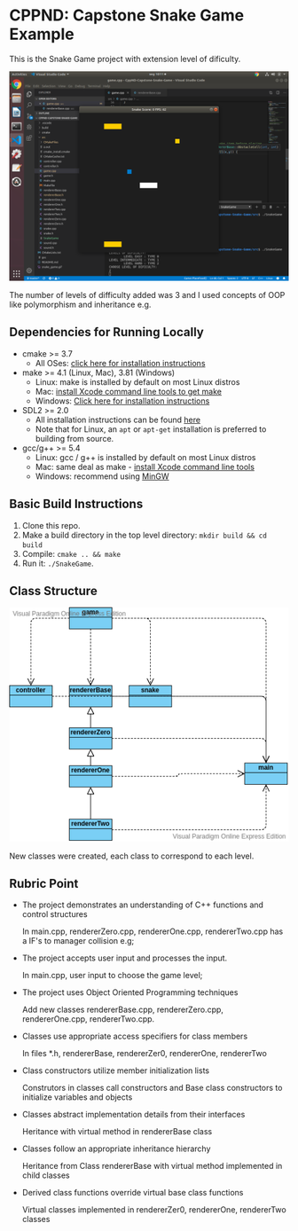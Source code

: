 # CPPND: Capstone Snake Game Example

This is the Snake Game project with extension level of dificulty.

<img src="Screenshot.png"/>

The number of levels of difficulty added was 3 and I used concepts of OOP like polymorphism and inheritance e.g.

## Dependencies for Running Locally
* cmake >= 3.7
  * All OSes: [click here for installation instructions](https://cmake.org/install/)
* make >= 4.1 (Linux, Mac), 3.81 (Windows)
  * Linux: make is installed by default on most Linux distros
  * Mac: [install Xcode command line tools to get make](https://developer.apple.com/xcode/features/)
  * Windows: [Click here for installation instructions](http://gnuwin32.sourceforge.net/packages/make.htm)
* SDL2 >= 2.0
  * All installation instructions can be found [here](https://wiki.libsdl.org/Installation)
  * Note that for Linux, an `apt` or `apt-get` installation is preferred to building from source.
* gcc/g++ >= 5.4
  * Linux: gcc / g++ is installed by default on most Linux distros
  * Mac: same deal as make - [install Xcode command line tools](https://developer.apple.com/xcode/features/)
  * Windows: recommend using [MinGW](http://www.mingw.org/)

## Basic Build Instructions

1. Clone this repo.
2. Make a build directory in the top level directory: `mkdir build && cd build`
3. Compile: `cmake .. && make`
4. Run it: `./SnakeGame`.

## Class Structure

<img src="UML.vpd.png"/>

New classes were created, each class to correspond to each level.

## Rubric Point

- The project demonstrates an understanding of C++ functions and control structures
 
   In main.cpp, rendererZero.cpp, rendererOne.cpp, rendererTwo.cpp has a IF's to manager collision e.g;
   
- The project accepts user input and processes the input.

   In main.cpp, user input to choose the game level;
   
- The project uses Object Oriented Programming techniques

   Add new classes rendererBase.cpp, rendererZero.cpp, rendererOne.cpp, rendererTwo.cpp.
   
- Classes use appropriate access specifiers for class members

  In files *.h, rendererBase, rendererZer0, rendererOne, rendererTwo
  
- Class constructors utilize member initialization lists

  Construtors in classes call constructors and Base class constructors to initialize variables and objects
  
- Classes abstract implementation details from their interfaces

  Heritance with virtual method in rendererBase class
  
- Classes follow an appropriate inheritance hierarchy

  Heritance from Class rendererBase with virtual method implemented in child classes
  
- Derived class functions override virtual base class functions

  Virtual classes implemented in rendererZer0, rendererOne, rendererTwo classes
